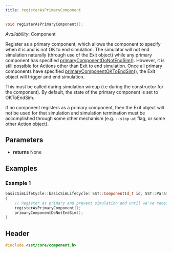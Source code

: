 ```yaml
---
title: registerAsPrimaryComponent
---
```

```cpp
void registerAsPrimaryComponent();
```
*Availability*: Component

Register as a primary component, which allows the component to specify when it is and is not OK to end simulation.  The simulator will not end simulation naturally (through use of the Exit object) while any primary component has specified [primaryComponentDoNotEndSim()](primaryComponentDoNotEndSim). However, it is still possible for Actions other than Exit to end simulation. Once all primary components have specified [primaryComponentOKToEndSim()](primaryComponentOKToEndSim), the Exit object will trigger and end simulation.

This must be called during simulation wireup (i.e during the constructor for the component). By default, the state of the primary component is set to OKToEndSim.

If no component registers as a primary component, then the Exit object will not be used for that simulation and simulation termination must be accomplished through some other mechanism (e.g. `--stop-at` flag, or some other Action object).


## Parameters
* **returns** None

## Examples

<!--- SOURCE_CODE: sst-elements/src/sst/elements/simpleElementExample/basicSimLifeCycle.cc --->
### Example 1
```cpp
basicSimLifeCycle::basicSimLifeCycle( SST::ComponentId_t id, SST::Params& params ) : SST::Component(id) 
{
	// Register as primary and prevent simulation end until we've received all the events we need
	registerAsPrimaryComponent();
	primaryComponentDoNotEndSim();
}
```

## Header
```cpp
#include <sst/core/component.h>
```